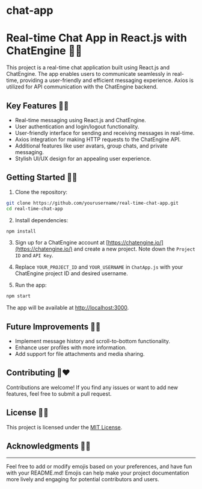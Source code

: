# chat-app


# Real-time Chat App in React.js with ChatEngine 💬🚀

This project is a real-time chat application built using React.js and ChatEngine. The app enables users to communicate seamlessly in real-time, providing a user-friendly and efficient messaging experience. Axios is utilized for API communication with the ChatEngine backend.

## Key Features 🔑📝

- Real-time messaging using React.js and ChatEngine.
- User authentication and login/logout functionality.
- User-friendly interface for sending and receiving messages in real-time.
- Axios integration for making HTTP requests to the ChatEngine API.
- Additional features like user avatars, group chats, and private messaging.
- Stylish UI/UX design for an appealing user experience.

## Getting Started 🚀🏁

1. Clone the repository:

```bash
git clone https://github.com/yourusername/real-time-chat-app.git
cd real-time-chat-app
```

2. Install dependencies:

```bash
npm install
```

3. Sign up for a ChatEngine account at [https://chatengine.io/](https://chatengine.io/) and create a new project. Note down the `Project ID` and `API Key`.

4. Replace `YOUR_PROJECT_ID` and `YOUR_USERNAME` in `ChatApp.js` with your ChatEngine project ID and desired username.

5. Run the app:

```bash
npm start
```

The app will be available at [http://localhost:3000](http://localhost:3000).

## Future Improvements 🚧🔮

- Implement message history and scroll-to-bottom functionality.
- Enhance user profiles with more information.
- Add support for file attachments and media sharing.

## Contributing 🤝❤️

Contributions are welcome! If you find any issues or want to add new features, feel free to submit a pull request.

## License 📄📜

This project is licensed under the [MIT License](LICENSE).

## Acknowledgments 🙏🎉



---

Feel free to add or modify emojis based on your preferences, and have fun with your README.md! Emojis can help make your project documentation more lively and engaging for potential contributors and users.
